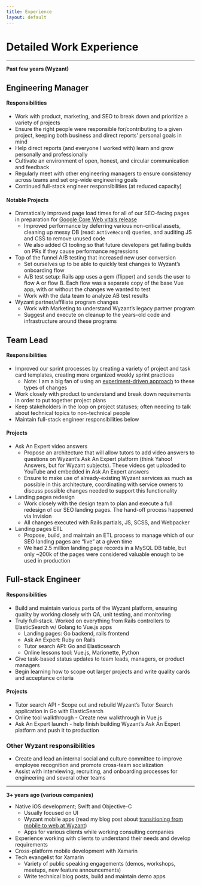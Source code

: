 ```yaml
---
title: Experience
layout: default
---
```


# Detailed Work Experience

---

**Past few years (Wyzant)**
## Engineering Manager

#### Responsibilities

* Work with product, marketing, and SEO to break down and prioritize a variety of projects
* Ensure the right people were responsible for/contributing to a given project, keeping both business and direct reports’ personal goals in mind
* Help direct reports (and everyone I worked with) learn and grow personally and professionally
* Cultivate an environment of open, honest, and circular communication and feedback
* Regularly meet with other engineering managers to ensure consistency across teams and set org-wide engineering goals
* Continued full-stack engineer responsibilities (at reduced capacity)

#### Notable Projects

* Dramatically improved page load times for all of our SEO-facing pages in preparation for [Google Core Web vitals release](https://developers.google.com/search/blog/2020/11/timing-for-page-experience)
    * Improved performance by deferring various non-critical assets, cleaning up messy DB (read: `ActiveRecord`) queries, and auditing JS and CSS to remove unused code
    * We also added CI tooling so that future developers get failing builds on PRs if they cause performance regressions
* Top of the funnel A/B testing that increased new user conversion
    * Set ourselves up to be able to quickly test changes to Wyzant’s onboarding flow
    * A/B test setup: Rails app uses a gem (flipper) and sends the user to flow A or flow B. Each flow was a separate copy of the base Vue app, with or without the changes we wanted to test
    * Work with the data team to analyze AB test results
* Wyzant partner/affiliate program changes
    * Work with Marketing to understand Wyzant’s legacy partner program
    * Suggest and execute on cleanup to the years-old code and infrastructure around these programs

## Team Lead

#### Responsibilities

* Improved our sprint processes by creating a variety of project and task card templates, creating more organized weekly sprint practices
    * Note: I am a big fan of using an [experiment-driven approach](https://leaddev.com/agile-other-ways-working/leading-your-engineering-team-experiments-not-processes) to these types of changes
* Work closely with product to understand and break down requirements in order to put together project plans
* Keep stakeholders in the loop on project statuses; often needing to talk about technical topics to non-technical people
* Maintain full-stack engineer responsibilities below

#### Projects
* Ask An Expert video answers
    * Propose an architecture that will allow tutors to add video answers to questions on Wyzant’s Ask An Expert platform (think Yahoo! Answers, but for Wyzant subjects). These videos get uploaded to YouTube and embedded in Ask An Expert answers
    * Ensure to make use of already-existing Wyzant services as much as possible in this architecture, coordinating with service owners to discuss possible changes needed to support this functionality
* Landing pages redesign
    * Work closely with the design team to plan and execute a full redesign of our SEO landing pages. The hand-off process happened via Invision
    * All changes executed with Rails partials, JS, SCSS, and Webpacker
* Landing pages ETL
    * Propose, build, and maintain an ETL process to manage which of our SEO landing pages are “live” at a given time
    * We had 2.5 million landing page records in a MySQL DB table, but only ~200k of the pages were considered valuable enough to be used in production

## Full-stack Engineer

#### Responsibilities
* Build and maintain various parts of the Wyzant platform, ensuring quality by working closely with QA, unit testing, and monitoring
* Truly full-stack. Worked on everything from Rails controllers to ElasticSearch w/ Golang to Vue.js apps
    * Landing pages: Go backend, rails frontend
    * Ask An Expert: Ruby on Rails
    * Tutor search API: Go and Elasticsearch
    * Online lessons tool: Vue.js, Marionette, Python
* Give task-based status updates to team leads, managers, or product managers
* Begin learning how to scope out larger projects and write quality cards and acceptance criteria

#### Projects
* Tutor search API - Scope out and rebuild Wyzant’s Tutor Search application in Go with ElasticSearch
* Online tool walkthrough - Create new walkthrough in Vue.js
* Ask An Expert launch - help finish building Wyzant’s Ask An Expert platform and push it to production

### Other Wyzant responsibilities
* Create and lead an internal social and culture committee to improve employee recognition and promote cross-team socialization
* Assist with interviewing, recruiting, and onboarding processes for engineering and several other teams


---

**3+ years ago (various companies)**

* Native iOS development; Swift and Objective-C
    * Usually focused on UI
    * Wyzant mobile apps (read my blog post about [transitioning from mobile to web at Wyzant](https://medium.com/wyzant-tech/from-mobile-to-web-a-story-about-changing-teams-at-wyzant-c8c2af231cf4))
    * Apps for various clients while working consulting companies
* Experience working with clients to understand their needs and develop requirements
* Cross-platform mobile development with Xamarin
* Tech evangelist for Xamarin
    * Variety of public speaking engagements (demos, workshops, meetups, new feature announcements)
    * Write technical blog posts, build and maintain demo apps

